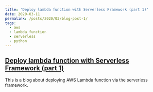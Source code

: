 ```yaml
---
title: 'Deploy lambda function with Serverless Framework (part 1)'
date: 2020-03-11
permalink: /posts/2020/03/blog-post-1/
tags:
  - aws
  - lambda function
  - serverless
  - python
---
```

## [Deploy lambda function with Serverless Framework (part 1)](https://medium.com/@xiangshiyin/deploy-lambda-function-with-serverless-framework-ae5179647985)
This is a blog about deploying AWS Lambda function via the serverless framework.